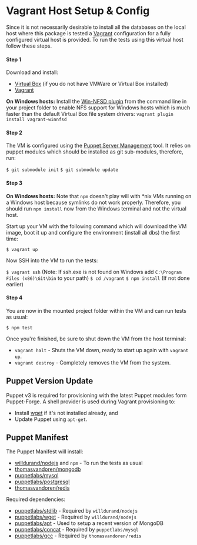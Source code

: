 Vagrant Host Setup &amp; Config
===============================

Since it is not necessarily desirable to install all the databases on the local host where this package is 
tested a [Vagrant](https://www.vagrantup.com) configuration for a fully configured virtual host is provided. 
To run the tests using this virtual host follow these steps.

#### Step 1

Download and install:

  * [Virtual Box](https://www.virtualbox.org/wiki/Downloads) (if you do not have VMWare or Virtual Box installed)
  * [Vagrant](https://www.vagrantup.com/downloads.html)

**On Windows hosts:** Install the [Win-NFSD plugin](https://github.com/GM-Alex/vagrant-winnfsd) from 
the command line in your project folder to enable NFS support for Windows hosts which is much faster than the 
default Virtual Box file system drivers: `vagrant plugin install vagrant-winnfsd`

#### Step 2

The VM is configured using the [Puppet Server Management](https://puppetlabs.com) tool. It relies on puppet
modules which should be installed as git sub-modules, therefore, run:
 
 `$ git submodule init`
 `$ git submodule update`

#### Step 3

**On Windows hosts:** Note that `npm` doesn't play will with \*nix VMs running on a Windows host because
symlinks do not work properly. Therefore, you should run `npm install` now from the Windows terminal and 
not the virtual host.

Start up your VM with the following command which will download the VM image, boot it up and
configure the environment (install all dbs) the first time:

  `$ vagrant up`
  
Now SSH into the VM to run the tests:
  
  `$ vagrant ssh` (Note: If ssh.exe is not found on Windows add `C:\Program Files (x86)\Git\bin` to your path) 
  `$ cd /vagrant`
  `$ npm install` (If not done earlier)

#### Step 4
  
You are now in the mounted project folder within the VM and can run tests as usual:

  `$ npm test`
  
Once you're finished, be sure to shut down the VM from the host terminal:
  
  * `vagrant halt` - Shuts the VM down, ready to start up again with `vagrant up`.
  * `vagrant destroy` - Completely removes the VM from the system.


## Puppet Version Update

Puppet v3 is required for provisioning with the latest Puppet modules form Puppet-Forge. A shell provider
is used during Vagrant provisioning to:

  * Install [wget](https://www.gnu.org/software/wget/) if it's not installed already, and
  * Update Puppet using `apt-get`.


## Puppet Manifest

The Puppet Manifest will install:

  * [willdurand/nodejs](https://forge.puppetlabs.com/willdurand/nodejs) and `npm` - To run the tests as usual
  * [thomasvandoren/mongodb](https://forge.puppetlabs.com/thomasvandoren/mongodb)
  * [puppetlabs/mysql](https://forge.puppetlabs.com/puppetlabs/puppetlabs-mysql)
  * [puppetlabs/postgresql](https://forge.puppetlabs.com/puppetlabs/puppetlabs-postgresql)
  * [thomasvandoren/redis](https://forge.puppetlabs.com/thomasvandoren/redis)

Required dependencies:

  * [puppetlabs/stdlib](https://forge.puppetlabs.com/puppetlabs/puppetlabs-stdlib) - Required by `willdurand/nodejs`
  * [puppetlabs/wget](https://forge.puppetlabs.com/puppetlabs/puppetlabs-wget) - Required by `willdurand/nodejs`
  * [puppetlabs/apt](https://forge.puppetlabs.com/puppetlabs/puppetlabs-apt) - Used to setup a recent version of MongoDB
  * [puppetlabs/concat](https://forge.puppetlabs.com/puppetlabs/puppetlabs-concat) - Required by `puppetlabs/mysql`
  * [puppetlabs/gcc](https://forge.puppetlabs.com/puppetlabs/puppetlabs-gcc) - Required by `thomasvandoren/redis`
